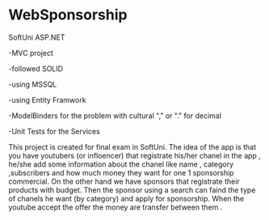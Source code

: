 # WebSponsorship
 SoftUni ASP.NET 
 
<p>-MVC project</p>
<p>-followed SOLID</p>
<p>-using MSSQL </p>
<p>-using Entity Framwork</p>
<p>-ModelBinders for the problem with cultural "," or "." for decimal</p>
<p>-Unit Tests for the Services </p>

 
<p> This project is created for final exam in SoftUni. The idea of the app is that you have youtubers (or infloencer) that registrate his/her chanel in the app , he/she add some information about the chanel like name , category ,subscribers and how much money they want for one 1 sponsorship commercial. On the other hand we have sponsors that registrate their products with budget. Then the sponsor using a search can faind the type of chanels he want (by category) and apply for sponsorship. When the youtube accept the offer the money are transfer between them . </p>
 
